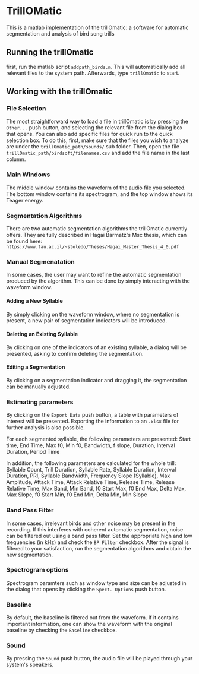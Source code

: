 # TrillOMatic
This is a matlab implementation of the trillOmatic: 
a software for automatic segmentation and analysis of bird song trills

## Running the trillOmatic
first, run the matlab script `addpath_birds.m`. This will automatically add all relevant files 
to the system path. Afterwards, type `trillOmatic` to start.

## Working with the trillOmatic

### File Selection
The most straightforward way to load a file in trillOmatic is by pressing the `Other...` push button,
and selecting the relevant file from the dialog box that opens.
You can also add specific files for quick run to the quick selection box. To do this, first, make 
sure that the files you wish to analyze are under the `trillOmatic_path/sounds/` sub folder.
Then, open the file `trillOmatic_path/birdsoft/filenames.csv` and add the file name in the last column.

### Main Windows

The middle window contains the waveform of the audio file you selected. The bottom window contains
its spectrogram, and the top window shows its Teager energy. 

### Segmentation Algorithms

There are two automatic segmentation algorithms the trillOmatic currently offers. They are fully 
described in Hagai Barmatz's Msc thesis, which can be found here: 
`https://www.tau.ac.il/~stoledo/Theses/Hagai_Master_Thesis_4_0.pdf`

### Manual Segmenatation
In some cases, the user may want to refine the automatic segmentation produced by the algorithm.
This can be done by simply interacting with the waveform window.

#### Adding a New Syllable
By simply clicking on the waveform window, where no segmentation is present, a new pair of 
segmentation indicators will be introduced.
#### Deleting an Existing Syllable
By clicking on one of the indicators of an existing syllable, a dialog will be presented, asking 
to confirm deleting the segmentation.
#### Editing a Segmentation
By clicking on a segmentation indicator and dragging it, the segmentation can be manually adjusted.

### Estimating parameters
By clicking on the `Export Data` push button, a table with parameters of interest will be presented.
Exporting the information to an `.xlsx` file for further analysis is also possible.

For each segmented syllable, the following parameters are presented:
Start time,	End Time, Max f0,	Min f0,	Bandwidth,	f slope,	Duration,	Interval Duration,	Period Time

In addition, the following parameters are calculated for the whole trill:
Syllable Count,	Trill Duration,	Syllable Rate,	Syllable Duration,	Interval Duration,	PRI,	Syllable Bandwidth,	Frequency Slope (Syllable),	Max Amplitude,	Attack Time,	Attack Relative Time,	Release Time,	Release Relative Time,	Max Band,	Min Band,	f0 Start Max,	f0 End Max,	Delta Max,	Max Slope,	f0 Start Min,	f0 End Min,	Delta Min,	Min Slope

### Band Pass Filter
In some cases, irrelevant birds and other noise may be present in the recording. If this interferes
with coherent automatic segmentation, noise can be filtered out using a band pass filter. 
Set the appropriate high and low frequencies (in kHz) and check the `BP Filter` checkbox. After 
the signal is filtered to your satisfaction, run the segmentation algorithms and obtain the new 
segmentation.

### Spectrogram options
Spectrogram paramters such as window type and size can be adjusted in the dialog that opens by 
clicking the `Spect. Options` push button.

### Baseline
By default, the baseline is filtered out from the waveform. If it contains important information,
one can show the waveform with the original baseline by checking the `Baseline` checkbox.

### Sound
By pressing the `Sound` push button, the audio file will be played through your system's speakers.
